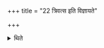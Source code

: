 +++
title = "22 त्रिवत्स इति विज्ञायते"

+++

<details><summary>थिते</summary>

त्रिवत्स इति विज्ञायते २२
</details>
